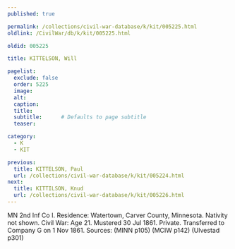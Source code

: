 ```yaml
---
published: true

permalink: /collections/civil-war-database/k/kit/005225.html
oldlink: /CivilWar/db/k/kit/005225.html

oldid: 005225

title: KITTELSON, Will

pagelist:
  exclude: false
  order: 5225
  image: 
  alt:
  caption:
  title:
  subtitle:      # Defaults to page subtitle
  teaser:

category: 
  - K 
  - KIT

previous:
  title: KITTELSON, Paul
  url: /collections/civil-war-database/k/kit/005224.html  
next:
  title: KITTILSON, Knud
  url: /collections/civil-war-database/k/kit/005226.html   
---
```

MN 2nd Inf Co I. Residence: Watertown, Carver County, Minnesota. Nativity not shown. Civil War: Age 21. Mustered 30 Jul 1861. Private. Transferred to Company G on 1 Nov 1861. Sources: (MINN p105) (MCIW p142) (Ulvestad p301)